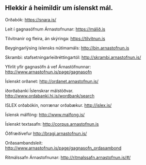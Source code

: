 ## Hlekkir á heimildir um íslenskt mál.

Orðabók: 
https://snara.is/

Leit í gagnasöfnum Árnastofnunar:
https://málið.is

Tilvitnanir og fleira, án skýringa:
https://tilvitnun.is

Beygingarlýsing íslensks nútímamáls:
http://bin.arnastofnun.is

Skrambi: stafsetningarleiðréttingartól:
http://skrambi.arnastofnun.is/

Yfirlit yfir gagnasöfn á vef Árnastöfnunnar:
http://www.arnastofnun.is/page/gagnasofn

Íslenskt orðanet:
http://ordanet.arnastofnun.is/

íðorðabanki Íslenskrar málstöðvar.
http://www.ordabanki.hi.is/wordbank/search

ISLEX orðabókin, norrænar orðabækur.
http://islex.is/

Íslensk málföng:
http://www.malfong.is/

Íslenskt textasafn:
http://corpus.arnastofnun.is

Óðfræðivefur
http://bragi.arnastofnun.is/

Orðasambandsleit:
http://www.arnastofnun.is/page/gagnasofn_ordasambond

Ritmálssafn Árnastofnunar:
http://ritmalssafn.arnastofnun.is/#/
